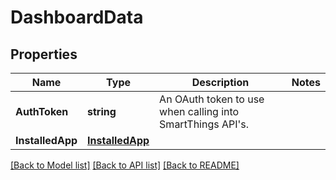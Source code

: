 # DashboardData

## Properties

Name | Type | Description | Notes
------------ | ------------- | ------------- | -------------
**AuthToken** | **string** | An OAuth token to use when calling into SmartThings API&#39;s. | 
**InstalledApp** | [**InstalledApp**](InstalledApp.md) |  | 

[[Back to Model list]](../README.md#documentation-for-models) [[Back to API list]](../README.md#documentation-for-api-endpoints) [[Back to README]](../README.md)


